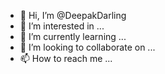 - 👋 Hi, I’m @DeepakDarling
- 👀 I’m interested in ...
- 🌱 I’m currently learning ...
- 💞️ I’m looking to collaborate on ...
- 📫 How to reach me ...

<!---
DeepakDarling/DeepakDarling is a ✨ special ✨ repository because its `README.md` (this file) appears on your GitHub profile.
You can click the Preview link to take a look at your changes.
--->
